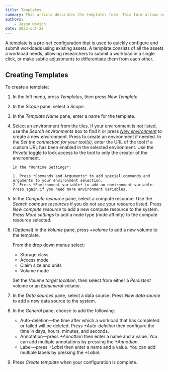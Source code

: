 ```yaml
---
title: Templates
summary: This article describes the templates form. This form allows explains what a template is, and where it is used..
authors:
    - Jason Novich
date: 2023-oct-22
---
```


A template is a pre-set configuration that is used to quickly configure and submit workloads using existing assets.
A template consists of all the assets a workload needs, allowing researchers to submit a workload in a single click, or make subtle adjustments to differentiate them from each other.

## Creating Templates

To create a template:

1. In the left menu, press *Templates*, then press *New Template*.
2. In the *Scope* pane, select a *Scope*.
3. In the *Template Name* pane, enter a name for the template.
3. Select an environment from the tiles. If your environment is not listed, use the *Search environments* box to find it or press [*New environment*](workspaces/create/create-env.md) to create a new environment. Press  to create an environment if needed. In the *Set the connection for your tool(s)*, enter the URL of the tool if a custom URL has been enabled in the selected environment. Use the *Private* toggle to lock access to the tool to only the creator of the environment.

       In the *Runtime Settings*:
    
       1. Press *Commands and Arguments* to add special commands and arguments to your environment selection.
       2. Press *Environment variable* to add an environment variable. Press again if you need more environment variables.
   
4. In the *Compute resource* pane, select a compute resource. Use the *Search compute resources* if you do not see your resource listed. Press *New compute resource* to add a new compute resource to the system. Press *More settings* to add a node type (node affinity) to the compute resource selected.
5. (Optional) In the *Volume* pane, press *+volume* to add a new volume to the template.

    From the drop down menus select:
    * Storage class
    * Access mode
    * Claim size and units
    * Volume mode

    Set the *Volume target location*, then select from either a *Persistent* volume or an *Ephemeral* volume.

6. In the *Data sources* pane, select a data source. Press *New data source* to add a new data source to the system.
7. In the *General* pane, choose to add the following:

    * Auto-deletion&mdash;the time after which a workload that has completed or failed will be deleted. Press *+Auto-deletion* then configure the time in days, hours, minutes, and seconds.
    * Annotation&mdash;press *+Annottion* then enter a name and a value. You can add multiple annotations by pressing the *+Annottion*.
    * Label&mdash;press *+Label* then enter a name and a value. You can add multiple labels by pressing the *+Label*.

8. Press *Create template* when your configuration is complete.
